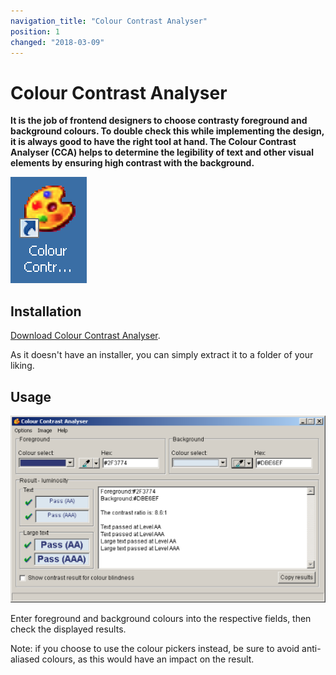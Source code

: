 ```yaml
---
navigation_title: "Colour Contrast Analyser"
position: 1
changed: "2018-03-09"
---
```


# Colour Contrast Analyser

**It is the job of frontend designers to choose contrasty foreground and background colours. To double check this while implementing the design, it is always good to have the right tool at hand. The Colour Contrast Analyser (CCA) helps to determine the legibility of text and other visual elements by ensuring high contrast with the background.**

![CCA icon](_media/colour-contrast-analyser-icon.png)

## Installation

[Download Colour Contrast Analyser](https://www.paciellogroup.com/resources/contrastanalyser/).

As it doesn't have an installer, you can simply extract it to a folder of your liking.

## Usage

![Colour Contrast Analyser window](_media/colour-contrast-analyser-window.png)

Enter foreground and background colours into the respective fields, then check the displayed results.

Note: if you choose to use the colour pickers instead, be sure to avoid anti-aliased colours, as this would have an impact on the result.